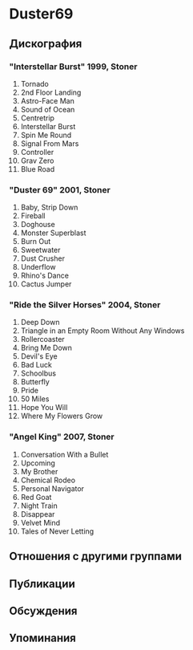 # Duster69



## Дискография

### "Interstellar Burst" 1999, Stoner

1.	 Tornado		 
2.	 2nd Floor Landing		 
3.	 Astro-Face Man		 
4.	 Sound of Ocean		 
5.	 Centretrip		 
6.	 Interstellar Burst		 
7.	 Spin Me Round		 
8.	 Signal From Mars		 
9.	 Controller		 
10.	 Grav Zero		 
11.	 Blue Road

### "Duster 69" 2001, Stoner

1.	 Baby, Strip Down		 
2.	 Fireball		 
3.	 Doghouse		 
4.	 Monster Superblast		 
5.	 Burn Out		 
6.	 Sweetwater		 
7.	 Dust Crusher		 
8.	 Underflow		 
9.	 Rhino's Dance		 
10.	 Cactus Jumper

### "Ride the Silver Horses" 2004, Stoner

1.	 Deep Down		 
2.	 Triangle in an Empty Room Without Any Windows		 
3.	 Rollercoaster		 
4.	 Bring Me Down		 
5.	 Devil's Eye		 
6.	 Bad Luck		 
7.	 Schoolbus		 
8.	 Butterfly		 
9.	 Pride		 
10.	 50 Miles		 
11.	 Hope You Will		 
12.	 Where My Flowers Grow

### "Angel King" 2007, Stoner

1.	 Conversation With a Bullet		 
2.	 Upcoming		 
3.	 My Brother		 
4.	 Chemical Rodeo		 
5.	 Personal Navigator		 
6.	 Red Goat		 
7.	 Night Train		 
8.	 Disappear		 
9.	 Velvet Mind		 
10.	 Tales of Never Letting


## Отношения с другими группами


## Публикации


## Обсуждения


## Упоминания

